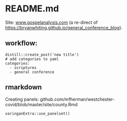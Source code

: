 # README.md

Site: www.gospelanalysis.com (a re-direct of https://bryanwhiting.github.io/general_conference_blog).

## workflow:

```
distill::create_post('new title')
# add categories to yaml
categories:
  - scriptures 
  - general conference
```

## rmarkdown

Creating panels:
github.com/mfherman/westchester-covid/blob/master/site/county.Rmd

```
xaringanExtra::use_panelset()
```
